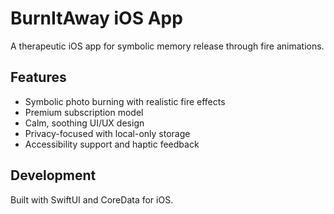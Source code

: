 # BurnItAway iOS App

A therapeutic iOS app for symbolic memory release through fire animations.

## Features
- Symbolic photo burning with realistic fire effects
- Premium subscription model
- Calm, soothing UI/UX design
- Privacy-focused with local-only storage
- Accessibility support and haptic feedback

## Development
Built with SwiftUI and CoreData for iOS.
